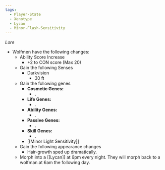 ```yaml
---
tags:
  - Player-State
  - Xenotype
  - Lycan
  - Minor-Flash-Sensitivity
---
```

*Lore*

- Wolfmen have the following changes:
	* Ability Score Increase
		* +2 to CON score (Max 20)
	* Gain the following Senses
		* Darkvision
			* 30 ft
	*  Gain the following genes
		-  **Cosmetic Genes:**
			- .
		- **Life Genes:**
			- .
		- **Ability Genes:**
			- .
		- **Passive Genes:**
			- .
		- **Skill Genes:**
			- .
		* [[Minor Light Sensitivity]]
	* Gain the following appearance changes
		* Hair-growth sped up dramatically.
	* Morph into a [[Lycan]] at 6pm every night. They will morph back to a wolfman at 6am the following day.